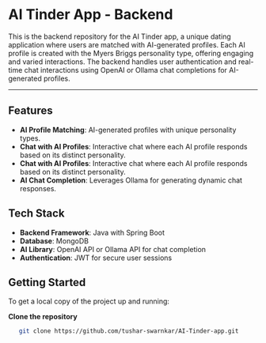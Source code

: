 # AI Tinder App - Backend

This is the backend repository for the AI Tinder app, a unique dating application where users are matched with AI-generated profiles. Each AI profile is created with the Myers Briggs personality type, offering engaging and varied interactions. The backend handles user authentication and real-time chat interactions using OpenAI or Ollama chat completions for AI-generated profiles.

---

## Features
- **AI Profile Matching**: AI-generated profiles with unique personality types.
- **Chat with AI Profiles**: Interactive chat where each AI profile responds based on its distinct personality.
- **Chat with AI Profiles**: Interactive chat where each AI profile responds based on its distinct personality.
- **AI Chat Completion**: Leverages Ollama for generating dynamic chat responses.

## Tech Stack
- **Backend Framework**: Java with Spring Boot
- **Database**: MongoDB
- **AI Library**: OpenAI API or Ollama API for chat completion
- **Authentication**: JWT for secure user sessions

## Getting Started
To get a local copy of the project up and running:

**Clone the repository**   
```bash
   git clone https://github.com/tushar-swarnkar/AI-Tinder-app.git
